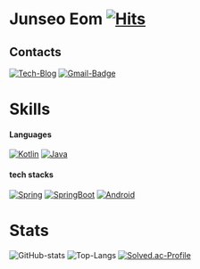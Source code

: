 
# Junseo Eom [![Hits](https://hits.seeyoufarm.com/api/count/incr/badge.svg?url=https%3A%2F%2Fgithub.com%2Fdjawnstj&count_bg=%23B3D5FF&title_bg=%23555555&icon=&icon_color=%23E7E7E7&title=hits&edge_flat=true)](https://hits.seeyoufarm.com)

## Contacts
[![Tech-Blog](https://img.shields.io/badge/Tistory-FF5A00?style=flat-square&logo=Tistory&logoColor=white&link=https://djawnstj.tistory.com)](https://djawnstj.tistory.com)
[![Gmail-Badge](https://img.shields.io/badge/Gmail-d14836?style=flat-square&logo=Gmail&logoColor=white&link=mailto:djawnstj44@gmail.com)](mailto:djawnstj44@gmail.com)
# Skills

#### Languages
<a href="#"><img src="https://img.shields.io/badge/Kotlin-7F52FF?style=flat-square&logo=Kotlin&logoColor=white" alt="Kotlin"></a>
<a href="#"><img src="https://img.shields.io/badge/Java-007396?style=flat-square&logo=JAVA&logoColor=white" alt="Java"></a>

[//]: # (![kotlin]&#40;https://img.shields.io/badge/Kotlin-7F52FF?style=flat-square&logo=Kotlin&logoColor=white&#41;)
[//]: # (![Java]&#40;https://img.shields.io/badge/Java-007396?style=flat-square&logo=JAVA&logoColor=white&#41;)
[//]: # (![JavaScript]&#40;https://img.shields.io/badge/JavaScript-F7DF1E?style=flat-square&logo=JavaScript&logoColor=white&#41;)
[//]: # (![TypeScript]&#40;https://img.shields.io/badge/TypeScript-3178C6?style=flat-square&logo=TypeScript&logoColor=white&#41;)

#### tech stacks
<a href="#"><img src="https://img.shields.io/badge/Spring-6DB33F?style=flat-square&logo=Spring&logoColor=white" alt="Spring"></a>
<a href="#"><img src="https://img.shields.io/badge/SpringBoot-6DB33F?style=flat-square&logo=SpringBoot&logoColor=white" alt="SpringBoot"></a>
<a href="#"><img src="https://img.shields.io/badge/Android-3DDC84?style=flat-square&logo=Android&logoColor=white" alt="Android"></a>

[//]: # (![Spring]&#40;https://img.shields.io/badge/Spring-6DB33F?style=flat-square&logo=Spring&logoColor=white&#41;)
[//]: # (![SpringBoot]&#40;https://img.shields.io/badge/SpringBoot-6DB33F?style=flat-square&logo=SpringBoot&logoColor=white&#41;)
[//]: # (![Android]&#40;https://img.shields.io/badge/Android-3DDC84?style=flat-square&logo=Android&logoColor=white&#41;)

# Stats
![GitHub-stats](https://github-readme-stats.vercel.app/api?username=djawnstj&show_icons=true&theme=graywhite)
![Top-Langs](https://github-readme-stats.vercel.app/api/top-langs/?username=djawnstj&layout=compact&theme=graywhite)
[![Solved.ac-Profile](http://mazassumnida.wtf/api/v2/generate_badge?boj=djawnstj)](https://solved.ac/djawnstj/)
